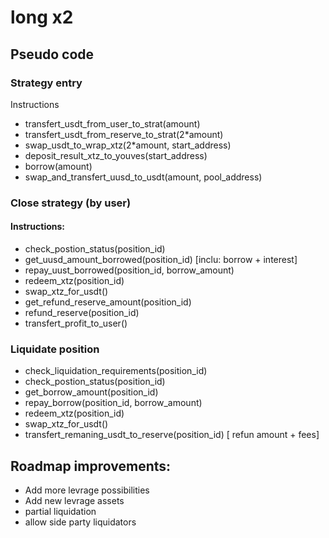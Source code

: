 # long x2

## Pseudo code

### Strategy entry

Instructions
- transfert_usdt_from_user_to_strat(amount)
- transfert_usdt_from_reserve_to_strat(2*amount)
- swap_usdt_to_wrap_xtz(2*amount, start_address)
- deposit_result_xtz_to_youves(start_address)
- borrow(amount)
- swap_and_transfert_uusd_to_usdt(amount, pool_address)

### Close strategy (by user)

#### Instructions:

- check_postion_status(position_id)
- get_uusd_amount_borrowed(position_id) [inclu: borrow + interest]
- repay_uust_borrowed(position_id, borrow_amount)
- redeem_xtz(position_id)
- swap_xtz_for_usdt()
- get_refund_reserve_amount(position_id)
- refund_reserve(position_id)
- transfert_profit_to_user()


### Liquidate position

- check_liquidation_requirements(position_id)
- check_postion_status(position_id)
- get_borrow_amount(position_id)
- repay_borrow(position_id, borrow_amount)
- redeem_xtz(position_id)
- swap_xtz_for_usdt()
- transfert_remaning_usdt_to_reserve(position_id) [ refun amount + fees]

## Roadmap improvements:
- Add more levrage possibilities
- Add new levrage assets
- partial liquidation
- allow side party liquidators
